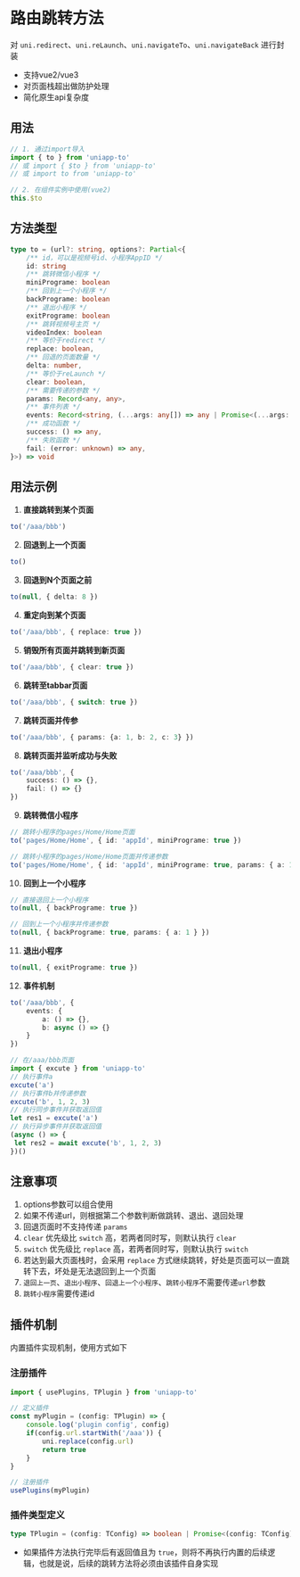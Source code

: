 # 路由跳转方法

对 `uni.redirect`、`uni.reLaunch`、`uni.navigateTo`、`uni.navigateBack` 进行封装

- 支持vue2/vue3
- 对页面栈超出做防护处理
- 简化原生api复杂度

## 用法
```ts
// 1. 通过import导入
import { to } from 'uniapp-to'
// 或 import { $to } from 'uniapp-to'
// 或 import to from 'uniapp-to'

// 2. 在组件实例中使用(vue2)
this.$to
```

## 方法类型
```ts
type to = (url?: string, options?: Partial<{
    /** id，可以是视频号id、小程序AppID */
    id: string
    /** 跳转微信小程序 */
    miniPrograme: boolean
    /** 回到上一个小程序 */
    backPrograme: boolean
    /** 退出小程序 */
    exitPrograme: boolean
    /** 跳转视频号主页 */
    videoIndex: boolean
    /** 等价于redirect */
    replace: boolean,
    /** 回退的页面数量 */
    delta: number,
    /** 等价于reLaunch */
    clear: boolean,
    /** 需要传递的参数 */
    params: Record<any, any>,
    /** 事件列表 */
    events: Record<string, (...args: any[]) => any | Promise<(...args: any[]) => any>>,
    /** 成功函数 */
    success: () => any,
    /** 失败函数 */
    fail: (error: unknown) => any,
}>) => void
```

## 用法示例

1. **直接跳转到某个页面**
```ts
to('/aaa/bbb')
```

2. **回退到上一个页面**
```ts
to()
```

3. **回退到N个页面之前**
```ts
to(null, { delta: 8 })
```

4. **重定向到某个页面**
```ts
to('/aaa/bbb', { replace: true })
```

5. **销毁所有页面并跳转到新页面**
```ts
to('/aaa/bbb', { clear: true })
```

6. **跳转至tabbar页面**
```ts
to('/aaa/bbb', { switch: true })
```

7. **跳转页面并传参**
```ts
to('/aaa/bbb', { params: {a: 1, b: 2, c: 3} })
```

8. **跳转页面并监听成功与失败**
```ts
to('/aaa/bbb', {
    success: () => {},
    fail: () => {}
})
```

9.  **跳转微信小程序**
```ts
// 跳转小程序的pages/Home/Home页面
to('pages/Home/Home', { id: 'appId', miniPrograme: true })

// 跳转小程序的pages/Home/Home页面并传递参数
to('pages/Home/Home', { id: 'appId', miniPrograme: true, params: { a: 1 } })
```

10. **回到上一个小程序**
```ts
// 直接退回上一个小程序
to(null, { backPrograme: true })

// 回到上一个小程序并传递参数
to(null, { backPrograme: true, params: { a: 1 } })
```

11. **退出小程序**
```ts
to(null, { exitPrograme: true })
```

12. **事件机制**
```ts
to('/aaa/bbb', {
    events: {
        a: () => {},
        b: async () => {}
    }
})

// 在/aaa/bbb页面
import { excute } from 'uniapp-to'
// 执行事件a
excute('a')
// 执行事件b并传递参数
excute('b', 1, 2, 3)
// 执行同步事件并获取返回值
let res1 = excute('a')
// 执行异步事件并获取返回值
(async () => {
 let res2 = await excute('b', 1, 2, 3)
})()
```



## 注意事项

1. options参数可以组合使用
2. 如果不传递url，则根据第二个参数判断做跳转、退出、退回处理
3. 回退页面时不支持传递 `params` 
4. `clear` 优先级比 `switch` 高，若两者同时写，则默认执行 `clear`
5. `switch` 优先级比 `replace` 高，若两者同时写，则默认执行 `switch`
6. 若达到最大页面栈时，会采用 `replace` 方式继续跳转，好处是页面可以一直跳转下去，坏处是无法退回到上一个页面
7. `退回上一页`、`退出小程序`、`回退上一个小程序`、`跳转小程序`不需要传递`url`参数
8. `跳转小程序`需要传递id


## 插件机制
内置插件实现机制，使用方式如下

### 注册插件
```ts
import { usePlugins, TPlugin } from 'uniapp-to'

// 定义插件
const myPlugin = (config: TPlugin) => {
    console.log('plugin config', config)
    if(config.url.startWith('/aaa')) {
        uni.replace(config.url)
        return true
    }
}

// 注册插件
usePlugins(myPlugin)
```

### 插件类型定义
```ts
type TPlugin = (config: TConfig) => boolean | Promise<(config: TConfig) => boolean>
```

- 如果插件方法执行完毕后有返回值且为 `true`，则将不再执行内置的后续逻辑，也就是说，后续的跳转方法将必须由该插件自身实现